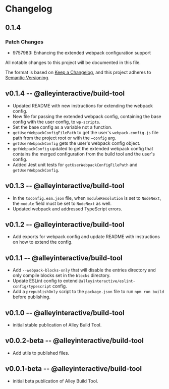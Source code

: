 # Changelog

## 0.1.4

### Patch Changes

- 9757983: Enhancing the extended webpack configuration support

All notable changes to this project will be documented in this file.

The format is based on [Keep a Changelog](https://keepachangelog.com/en/1.0.0/),
and this project adheres to [Semantic Versioning](https://semver.org/spec/v2.0.0.html).

## v0.1.4 -- @alleyinteractive/build-tool

- Updated README with new instructions for extending the webpack config.
- New file for passing the extended webpack config, containing the base config with the user config, to `wp-scripts`.
- Set the base config as a variable not a function.
- `getUserWebpackConfigFilePath` to get the user's `webpack.config.js` file path from the project root or with the `—config` arg.
- `getUserWebpackConfig` gets the user's webpack config object.
- `getWebpackConfig` updated to get the extended webpack config that contains the merged configuration from the build tool and the user's config.
- Added Jest unit tests for `getUserWebpackConfigFilePath` and `getUserWebpackConfig`.

## v0.1.3 -- @alleyinteractive/build-tool

- In the `tsconfig.esm.json` file, when `moduleResolution` is set to `NodeNext`, the `module` field must be set to `NodeNext` as well.
- Updated webpack and addressed TypeScript errors.

## v0.1.2 -- @alleyinteractive/build-tool

- Add exports for webpack config and update README with instructions on how to extend the config.

## v0.1.1 -- @alleyinteractive/build-tool

- Add `--webpack-blocks-only` that will disable the entries directory and only compile blocks set in the `blocks` directory.
- Update ESLint config to extend `@alleyinteractive/eslint-config/typescript` config.
- Add a `prepublishOnly` script to the `package.json` file to run `npm run build` before publishing.

## v0.1.0 -- @alleyinteractive/build-tool

- initial stable publication of Alley Build Tool.

## v0.0.2-beta -- @alleyinteractive/build-tool

- Add utils to published files.

## v0.0.1-beta -- @alleyinteractive/build-tool

- initial beta publication of Alley Build Tool.
